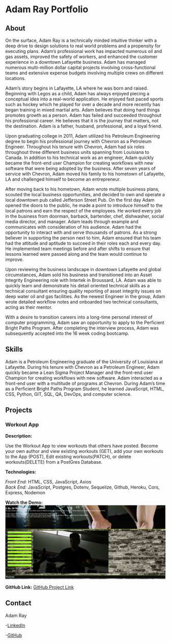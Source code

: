 # Adam Ray Portfolio
## About 
On the surface, Adam Ray is a technically minded intuitive thinker with a deep drive to design solutions to real world problems and a propensity for executing plans. Adam’s professional work has impacted numerous oil and gas assets, improved the safety of workers, and enhanced the customer experience in a downtown Lafayette business. Adam has managed numerous multi-million dollar capital projects involving cross-functional teams and extensive expense budgets involving multiple crews on different locations.

Adam’s story begins in Lafayette, LA where he was born and raised. Beginning with Legos as a child, Adam has always enjoyed piecing a conceptual idea into a real-world application. He enjoyed fast paced sports such as hockey which he played for over a decade and more recently has began training in mixed martial arts. Adam believes that doing hard things promotes growth as a person. Adam has failed and succeeded throughout his professional career. He believes that it is the journey that matters, not the destination. Adam is a father, husband, professional, and a loyal friend. 

Upon graduating college in 2011, Adam utilized his Petroleum Engineering degree to begin his professional journey with Chevron as a Petroleum Engineer. Throughout his tenure with Chevron, Adam had six roles throughout three different business units spanning from Louisiana to Canada. In addition to his technical work as an engineer, Adam quickly became the front-end user Champion for creating workflows with new software that were being adopted by the business. After seven years of service with Chevron, Adam moved his family to his hometown of Lafayette, LA and challenged himself to become an entrepreneur. 
 
After moving back to his hometown, Adam wrote multiple business plans, scouted the local business opportunities, and decided to own and operate a local downtown pub called Jefferson Street Pub. On the first day Adam opened the doors to the public, he made a point to introduce himself to the local patrons and earn the respect of the employees. He worked every job in the business from doorman, barback, bartender, chef, dishwasher, social media director, and manager. Adam leads through example and communicates with consideration of his audience. Adam had the opportunity to interact with and serve thousands of patrons. As a strong believer in supporting the person next to him, Adam ensured that his team had the attitude and aptitude to succeed in their roles each and every day. He implemented team meetings before and after shifts to ensure that lessons learned were passed along and the team would continue to improve.

Upon reviewing the business landscape in downtown Lafayette and global circumstances, Adam sold his business and transitioned into an Asset Integrity Engineering role with Intertek in Broussard, LA. Adam was able to quickly learn and demonstrate his detail oriented technical skills as a technical consultant ensuring quality reporting of asset integrity issues on deep water oil and gas facilities. As the newest Engineer in the group, Adam wrote detailed workflow notes and onboarded two technical consultants, acting as their mentor.

With a desire to transition careers into a long-time personal interest of computer programming, Adam saw an opportunity to apply to the Perficient Bright Paths Program. After completing the interview process, Adam was subsequently accepted into the 16 week coding bootcamp. 

## Skills
Adam is a Petroleum Engineering graduate of the University of Louisiana at Lafayette. During his tenure with Chevron as a Petroleum Engineer, Adam quickly became a Lean Sigma Project Manager and the front-end user Champion for creating workflows with new software. Adam interacted as a front-end user with a multitude of programs at Chevron. During Adam’s time as a Perficient Bright Paths Program Student, he learned JavaScript, HTML, CSS, Python, GIT, SQL, QA, DevOps, and computer science.


## Projects

### Workout App
**Description:** 

Use the Workout App to view workouts that others have posted.  Become your own author and view existing workouts (GET), add your own workouts to the App (POST), Edit existing workouts(PATCH), or delete workouts(DELETE) from a PostGres Database.

**Technologies:**

_Front End:_ HTML, CSS, JavaScript, Axios<br/>
_Back End:_ JavaScript, Postgres, Dotenv, Sequelize, Github, Heroku, Cors, Express, Nodemon  <br/>

**Watch the Demo:**
[![Watch the App Demo](https://github.com/Adam0Ray/workout-app-capstone-adam/blob/master/static/AppTop.JPG?raw=true)](https://youtu.be/zGD1ijf67dY?list=PLP86Iv3qsm-ygxUuEb5Wzn_TSpSEO1fjC)

**GitHub Link:**
[GitHub Project Link](https://github.com/Adam0Ray/workout-app-capstone-adam)
## Contact
Adam Ray

-[LinkedIn](https://www.linkedin.com/in/adam-ray-8a26853b/)

-[GitHub](https://github.com/Adam0Ray)
